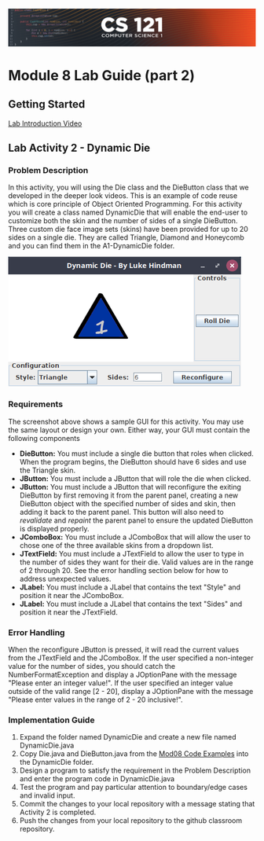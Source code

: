 ![CS121 Banner](images/CS121-BANNER.svg)
# Module 8 Lab Guide (part 2)
## Getting Started
[Lab Introduction Video](https://youtu.be/4qre8IRmaUw)

## Lab Activity 2 - Dynamic Die
### Problem Description
In this activity, you will using the Die class and the DieButton class that we developed in the deeper look videos. This is an example of code reuse which is core principle of Object Oriented Programming. For this activity you will create a class named DynamicDie that will enable the end-user to customize both the skin and the number of sides of a single DieButton. Three custom die face image sets (skins) have been provided for up to 20 sides on a single die. They are called Triangle, Diamond and Honeycomb and you can find them in the A1-DynamicDie folder.

<img src="images/Lab08-DynamicDie.png" alt="Dynamic Die Screenshot">

### Requirements
The screenshot above shows a sample GUI for this activity.  You may use the same layout or design your own.  Either way, your GUI must contain the following components

+ **DieButton:** You must include a single die button that roles when clicked.  When the program begins, the DieButton should have 6 sides and use the Triangle skin.
+ **JButton:** You must include a JButton that will role the die when clicked.
+ **JButton:** You must include a JButton that will reconfigure the exiting DieButton by first removing it from the parent panel, creating a new DieButton object with the specified number of sides and skin, then adding it back to the parent panel.  This button will also need to *revalidate* and *repaint* the parent panel to ensure the updated DieButton is displayed properly.
+ **JComboBox:** You must include a JComboBox that will allow the user to chose one of the three available skins from a dropdown list.
+ **JTextField:** You must include a JTextField to allow the user to type in the number of sides they want for their die.  Valid values are in the range of 2 through 20.  See the error handling section below for how to address unexpected values.
+ **JLabel:** You must include a JLabel that contains the text "Style" and position it near the JComboBox.
+ **JLabel:** You must include a JLabel that contains the text "Sides" and position it near the JTextField.

### Error Handling
When the reconfigure JButton is pressed, it will read the current values from the JTextField and the JComboBox.  If the user specified a non-integer value for the number of sides, you should catch the NumberFormatException and display a JOptionPane with the message "Please enter an integer value!".  If the user specified an integer value outside of the valid range [2 - 20], display a JOptionPane with the message "Please enter values in the range of 2 - 20 inclusive!".

### Implementation Guide
1. Expand the folder named DynamicDie and create a new file named DynamicDie.java
2. Copy Die.java and DieButton.java from the [Mod08 Code Examples](https://github.com/lhindman/cs121-mod08-examples.git) into the DynamicDie folder.
3. Design a program to satisfy the requirement in the Problem Description and enter the program code in DynamicDie.java
4. Test the program and pay particular attention to boundary/edge cases and invalid input.
5. Commit the changes to your local repository with a message stating that Activity 2 is completed.
6. Push the changes from your local repository to the github classroom repository.

